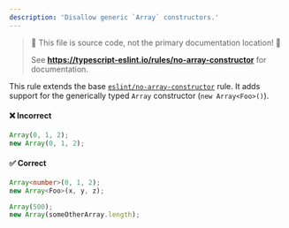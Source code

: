 ```yaml
---
description: 'Disallow generic `Array` constructors.'
---
```


> 🛑 This file is source code, not the primary documentation location! 🛑
>
> See **https://typescript-eslint.io/rules/no-array-constructor** for documentation.

This rule extends the base [`eslint/no-array-constructor`](https://eslint.org/docs/rules/no-array-constructor) rule.
It adds support for the generically typed `Array` constructor (`new Array<Foo>()`).

<!--tabs-->

#### ❌ Incorrect

```ts
Array(0, 1, 2);
new Array(0, 1, 2);
```

#### ✅ Correct

```ts
Array<number>(0, 1, 2);
new Array<Foo>(x, y, z);

Array(500);
new Array(someOtherArray.length);
```

<!--/tabs-->

